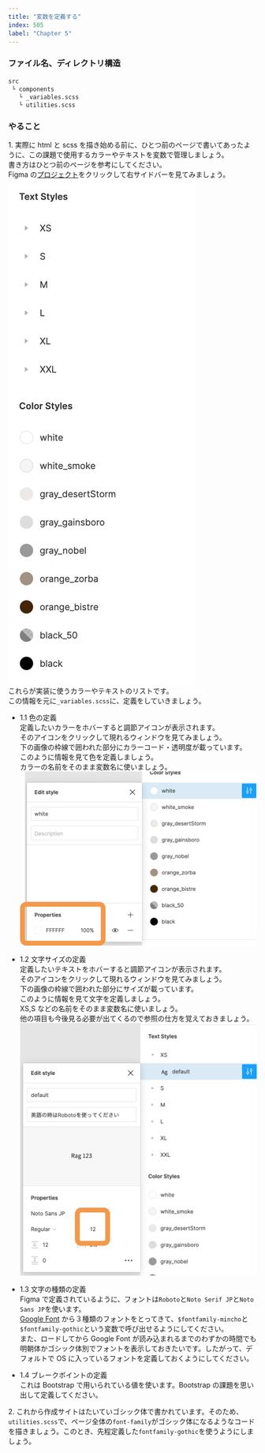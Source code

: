 ```yaml
---
title: "変数を定義する"
index: 505
label: "Chapter 5"
---
```


### ファイル名、ディレクトリ構造

```
src
 └ components
   └ _variables.scss
   └ utilities.scss
```

### やること

1\. 実際に html と scss を描き始める前に、ひとつ前のページで書いてあったように、この課題で使用するカラーやテキストを変数で管理しましょう。  
書き方はひとつ前のページを参考にしてください。  
Figma の[プロジェクト](https://www.figma.com/file/itngQHR9R5RB7xwCXAKOde/TCD-Theme)をクリックして右サイドバーを見てみましょう。  
![styles](./images/styles.png)  
これらが実装に使うカラーやテキストのリストです。  
この情報を元に`_variables.scss`に、定義をしていきましょう。

- 1.1 色の定義  
  定義したいカラーをホバーすると調節アイコンが表示されます。  
  そのアイコンをクリックして現れるウィンドウを見てみましょう。  
  下の画像の枠線で囲われた部分にカラーコード・透明度が載っています。  
  このように情報を見て色を定義しましょう。  
  カラーの名前をそのまま変数名に使いましょう。
  ![color-styles](./images/color-style.png)

- 1.2 文字サイズの定義  
  定義したいテキストをホバーすると調節アイコンが表示されます。  
  そのアイコンをクリックして現れるウィンドウを見てみましょう。  
  下の画像の枠線で囲われた部分にサイズが載っています。  
  このように情報を見て文字を定義しましょう。  
  XS,S などの名前をそのまま変数名に使いましょう。  
  他の項目も今後見る必要が出てくるので参照の仕方を覚えておきましょう。
  ![font-styles](./images/font-style.png)

- 1.3 文字の種類の定義  
  Figma で定義されているように、フォントは`Roboto`と`Noto Serif JP`と`Noto Sans JP`を使います。  
  [Google Font](https://fonts.google.com/) から３種類のフォントをとってきて、`$fontfamily-mincho`と`$fontfamily-gothic`という変数で呼び出せるようにしてください。  
  また、ロードしてから Google Font が読み込まれるまでのわずかの時間でも明朝体かゴシック体別でフォントを表示しておきたいです。したがって、デフォルトで OS に入っているフォントを定義しておくようにしてください。

- 1.4 ブレークポイントの定義  
  これは Bootstrap で用いられている値を使います。Bootstrap の課題を思い出して定義してください。

2\. これから作成サイトはたいていゴシック体で書かれています。そのため、`utilities.scss`で、ページ全体の`font-family`がゴシック体になるようなコードを描きましょう。このとき、先程定義した`fontfamily-gothic`を使うようにしましょう。
